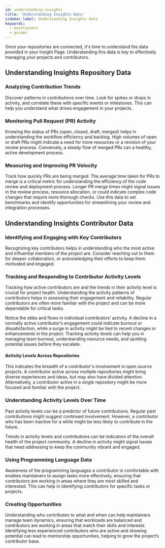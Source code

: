 ```yaml
---
id: understanding-insights
title: 'Understanding Insights Data'
sidebar_label: Understanding Insights Data
keywords:
  - maintainers
  - guides
---
```


Once your repositories are connected, it's time to understand the data provided in your Insight Page. Understanding this data is key to effectively managing your projects and contributors.

## Understanding Insights Repository Data

### Analyzing Contribution Trends

Discover patterns in contributions over time. Look for spikes or drops in activity, and correlate these with specific events or milestones. This can help you understand what drives engagement in your projects.

### Monitoring Pull Request (PR) Activity

Knowing the status of PRs (open, closed, draft, merged) helps in understanding the workflow efficiency and backlog. High volumes of open or draft PRs might indicate a need for more resources or a revision of your review process. Conversely, a steady flow of merged PRs can a healthy, active development process.

### Measuring and Improving PR Velocity

Track how quickly PRs are being merged. The average time taken for PRs to merge is a critical metric for understanding the efficiency of the code review and deployment process. Longer PR merge times might signal issues in the review process, resource allocation, or could indicate complex code changes that require more thorough checks. Use this data to set benchmarks and identify opportunities for streamlining your review and integration processes.

## Understanding Insights Contributor Data

### Identifying and Engaging with Key Contributors

Recognizing key contributors helps in understanding who the most active and influential members of the project are. Consider reaching out to them for deeper collaboration, or acknowledging their efforts to keep them motivated and engaged.

### Tracking and Responding to Contributor Activity Levels

Tracking how active contributors are and the trends in their activity level is crucial for project health. Understanding the activity patterns of contributors helps in assessing their engagement and reliability. Regular contributors are often more familiar with the project and can be more dependable for critical tasks.

Notice the ebbs and flows in individual contributors’ activity. A decline in a normally active contributor’s engagement could indicate burnout or dissatisfaction, while a surge in activity might be tied to recent changes or enhancements in the project. Tracking activity levels can help you in managing team burnout, understanding resource needs, and spotting potential issues before they escalate.

#### Activity Levels Across Repositories

This indicates the breadth of a contributor's involvement in open source projects. A contributor active across multiple repositories might bring diverse experiences and ideas, but may also have divided attention. Alternatively, a contributor active in a single repository might be more focused and familiar with the project.

### Understanding Activity Levels Over Time

Past activity levels can be a predictor of future contributions. Regular past contributions might suggest continued involvement. However, a contributor who has been inactive for a while might be less likely to contribute in the future.

Trends in activity levels and contributions can be indicators of the overall health of the project community. A decline in activity might signal issues that need addressing to keep the community vibrant and engaged.

### Using Programming Language Data

Awareness of the programming languages a contributor is comfortable with enables maintainers to assign tasks more effectively, ensuring that contributors are working in areas where they are most skilled and interested. This can help in identifying contributors for specific tasks or projects.

### Creating Opportunities

Understanding who contributes to what and when can help maintainers manage team dynamics, ensuring that workloads are balanced and contributors are working in areas that match their skills and interests. Identifying less experienced contributors who are active and showing potential can lead to mentorship opportunities, helping to grow the project’s contributor base.
